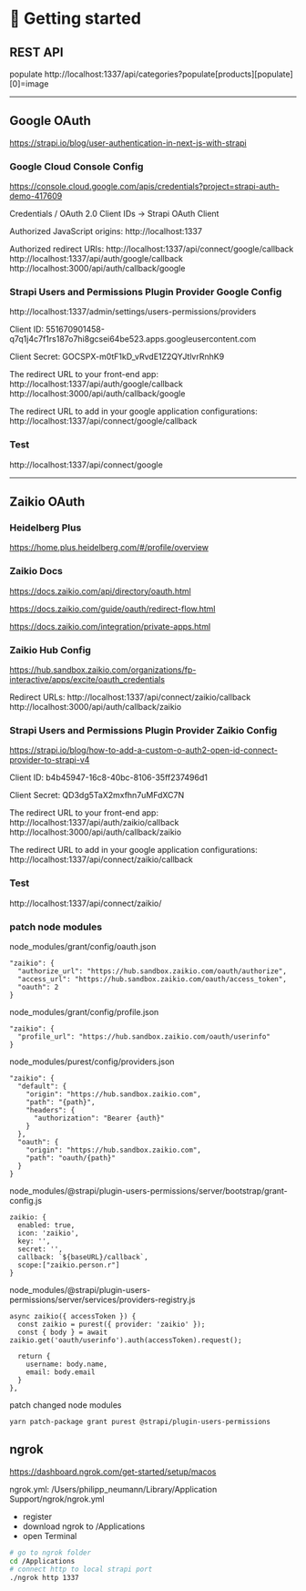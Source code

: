 # 🚀 Getting started

## REST API 

populate
http://localhost:1337/api/categories?populate[products][populate][0]=image

---

## Google OAuth

https://strapi.io/blog/user-authentication-in-next-js-with-strapi


### Google Cloud Console Config

https://console.cloud.google.com/apis/credentials?project=strapi-auth-demo-417609

Credentials / OAuth 2.0 Client IDs -> Strapi OAuth Client

Authorized JavaScript origins:
http://localhost:1337

Authorized redirect URIs:
http://localhost:1337/api/connect/google/callback
http://localhost:1337/api/auth/google/callback
http://localhost:3000/api/auth/callback/google


### Strapi Users and Permissions Plugin Provider Google Config

http://localhost:1337/admin/settings/users-permissions/providers

Client ID:
551670901458-q7q1j4c7f1rs187o7hi8gcsei64be523.apps.googleusercontent.com

Client Secret:
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

The redirect URL to your front-end app:
http://localhost:1337/api/auth/google/callback
http://localhost:3000/api/auth/callback/google

The redirect URL to add in your google application configurations:
http://localhost:1337/api/connect/google/callback


### Test
http://localhost:1337/api/connect/google


---


## Zaikio OAuth


### Heidelberg Plus

https://home.plus.heidelberg.com/#/profile/overview


### Zaikio Docs

https://docs.zaikio.com/api/directory/oauth.html

https://docs.zaikio.com/guide/oauth/redirect-flow.html

https://docs.zaikio.com/integration/private-apps.html


### Zaikio Hub Config

https://hub.sandbox.zaikio.com/organizations/fp-interactive/apps/excite/oauth_credentials

Redirect URLs:
http://localhost:1337/api/connect/zaikio/callback
http://localhost:3000/api/auth/callback/zaikio


### Strapi Users and Permissions Plugin Provider Zaikio Config

https://strapi.io/blog/how-to-add-a-custom-o-auth2-open-id-connect-provider-to-strapi-v4

Client ID:
b4b45947-16c8-40bc-8106-35ff237496d1

Client Secret:
QD3dg5TaX2mxfhn7uMFdXC7N

The redirect URL to your front-end app:
http://localhost:1337/api/auth/zaikio/callback
http://localhost:3000/api/auth/callback/zaikio

The redirect URL to add in your google application configurations:
http://localhost:1337/api/connect/zaikio/callback


### Test
http://localhost:1337/api/connect/zaikio/


### patch node modules

node_modules/grant/config/oauth.json
```
"zaikio": {
  "authorize_url": "https://hub.sandbox.zaikio.com/oauth/authorize",
  "access_url": "https://hub.sandbox.zaikio.com/oauth/access_token",
  "oauth": 2
}
```

node_modules/grant/config/profile.json
```
"zaikio": {
  "profile_url": "https://hub.sandbox.zaikio.com/oauth/userinfo"
}
```

node_modules/purest/config/providers.json
```
"zaikio": {
  "default": {
    "origin": "https://hub.sandbox.zaikio.com",
    "path": "{path}",
    "headers": {
      "authorization": "Bearer {auth}"
    }
  },
  "oauth": {
    "origin": "https://hub.sandbox.zaikio.com",
    "path": "oauth/{path}"
  }
}
```

node_modules/@strapi/plugin-users-permissions/server/bootstrap/grant-config.js
```
zaikio: {
  enabled: true,
  icon: 'zaikio',
  key: '',
  secret: '',
  callback: `${baseURL}/callback`,
  scope:["zaikio.person.r"]
}
```

node_modules/@strapi/plugin-users-permissions/server/services/providers-registry.js
```
async zaikio({ accessToken }) {
  const zaikio = purest({ provider: 'zaikio' });
  const { body } = await zaikio.get('oauth/userinfo').auth(accessToken).request();
  
  return {
    username: body.name,
    email: body.email
  }
},
```

patch changed node modules
```
yarn patch-package grant purest @strapi/plugin-users-permissions
```


## ngrok

https://dashboard.ngrok.com/get-started/setup/macos

ngrok.yml:
/Users/philipp_neumann/Library/Application Support/ngrok/ngrok.yml

- register
- download ngrok to /Applications
- open Terminal

```sh
# go to ngrok folder
cd /Applications
# connect http to local strapi port
./ngrok http 1337
```